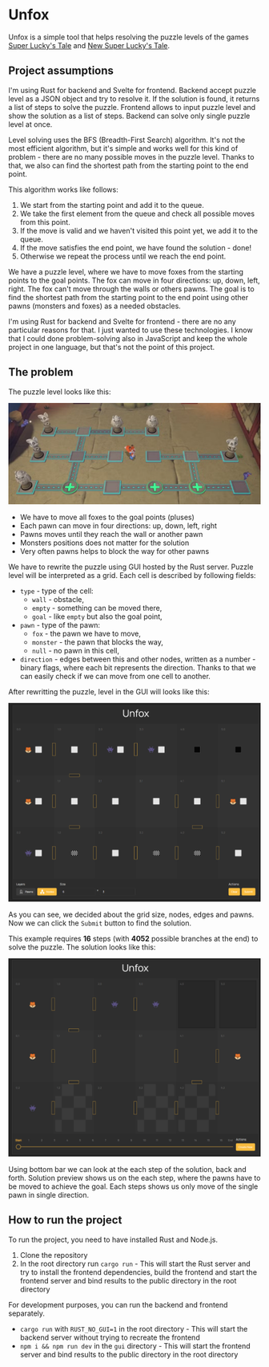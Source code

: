 # Unfox

Unfox is a simple tool that helps resolving the puzzle levels of the games [Super Lucky's Tale](https://store.steampowered.com/app/1038300/New_Super_Luckys_Tale/) and [New Super Lucky's Tale](https://store.steampowered.com/app/1038300/New_Super_Luckys_Tale/).

## Project assumptions

I'm using Rust for backend and Svelte for frontend. Backend accept puzzle level as a JSON object and try to resolve it. If the solution is found, it returns a list of steps to solve the puzzle. Frontend allows to input puzzle level and show the solution as a list of steps. Backend can solve only single puzzle level at once.

Level solving uses the BFS (Breadth-First Search) algorithm. It's not the most efficient algorithm, but it's simple and works well for this kind of problem - there are no many possible moves in the puzzle level. Thanks to that, we also can find the shortest path from the starting point to the end point.

This algorithm works like follows:
1. We start from the starting point and add it to the queue.
2. We take the first element from the queue and check all possible moves from this point.
3. If the move is valid and we haven't visited this point yet, we add it to the queue.
4. If the move satisfies the end point, we have found the solution - done!
5. Otherwise we repeat the process until we reach the end point.

We have a puzzle level, where we have to move foxes from the starting points to the goal points. The fox can move in four directions: up, down, left, right. The fox can't move through the walls or others pawns. The goal is to find the shortest path from the starting point to the end point using other pawns (monsters and foxes) as a needed obstacles.

I'm using Rust for backend and Svelte for frontend - there are no any particular reasons for that. I just wanted to use these technologies. I know that I could done problem-solving also in JavaScript and keep the whole project in one language, but that's not the point of this project.

## The problem

The puzzle level looks like this:

![The Example of puzzle](assets/puzzle-example.png)

- We have to move all foxes to the goal points (pluses)
- Each pawn can move in four directions: up, down, left, right
- Pawns moves until they reach the wall or another pawn
- Monsters positions does not matter for the solution
- Very often pawns helps to block the way for other pawns

We have to rewrite the puzzle using GUI hosted by the Rust server. Puzzle level will be interpreted as a grid. Each cell is described by following fields:

- `type` - type of the cell:
  - `wall` - obstacle,
  - `empty` - something can be moved there,
  - `goal` - like `empty` but also the goal point,
- `pawn` - type of the pawn:
  - `fox` - the pawn we have to move,
  - `monster` - the pawn that blocks the way,
  - `null` - no pawn in this cell,
- `direction` - edges between this and other nodes, written as a number - binary flags, where each bit represents the direction. Thanks to that we can easily check if we can move from one cell to another.

After rewritting the puzzle, level in the GUI will looks like this:

![Example Input](assets/puzzle-example-input.png)

As you can see, we decided about the grid size, nodes, edges and pawns. Now we can click the `Submit` button to find the solution.

This example requires **16** steps (with **4052** possible branches at the end) to solve the puzzle. The solution looks like this:

![Example Output](assets/puzzle-example-output.png)

Using bottom bar we can look at the each step of the solution, back and forth. Solution preview shows us on the each step, where the pawns have to be moved to achieve the goal. Each steps shows us only move of the single pawn in single direction.

## How to run the project

To run the project, you need to have installed Rust and Node.js.

1. Clone the repository
2. In the root directory run `cargo run` - This will start the Rust server and try to install the frontend dependencies, build the frontend and start the frontend server and bind results to the public directory in the root directory

For development purposes, you can run the backend and frontend separately.
- `cargo run` with `RUST_NO_GUI=1` in the root directory - This will start the backend server without trying to recreate the frontend
- `npm i && npm run dev` in the `gui` directory - This will start the frontend server and bind results to the public directory in the root directory
